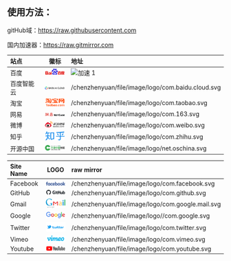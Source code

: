 ## 使用方法：

gitHub域：https://raw.githubusercontent.com

国内加速器：https://raw.gitmirror.com
<!--
<img width="48" src="./" />

源域：https://raw.githubusercontent.com
加速：https://raw.iqiq.io
加速：https://raw.gitmirror.com

-->

站点 | 徽标 | 地址
:-- | :-: | :--
百度 | <img width="48" src="./com.baidu.svg" /> | ![加速 1](https://raw.iqiq.io/chenzhenyuan/file/image/logo/com.baidu.svg "百度")
百度智能云 | <img width="48" src="./com.baidu.cloud.svg" /> | /chenzhenyuan/file/image/logo/com.baidu.cloud.svg
淘宝 | <img width="48" src="./com.taobao.svg" /> | /chenzhenyuan/file/image/logo/com.taobao.svg
网易 | <img width="48" src="./com.163.svg" /> | /chenzhenyuan/file/image/logo/com.163.svg
微博 | <img width="48" src="./com.weibo.svg" /> | /chenzhenyuan/file/image/logo/com.weibo.svg
知乎 | <img width="48" src="./com.zhihu.svg" /> | /chenzhenyuan/file/image/logo/com.zhihu.svg
开源中国 | <img width="48" src="./net.oschina.svg" /> | /chenzhenyuan/file/image/logo/net.oschina.svg
 
 
Site Name | LOGO | raw mirror
:-- | :-: | :--
Facebook | <img width="48" src="./com.facebook.svg" /> | /chenzhenyuan/file/image/logo/com.facebook.svg
GitHub | <img width="48" src="./com.github.svg" /> | /chenzhenyuan/file/image/logo/com.github.svg
Gmail | <img width="48" src="./com.google.mail.svg" /> | /chenzhenyuan/file/image/logo/com.google.mail.svg
Google | <img width="48" src="./com.google.svg" /> | /chenzhenyuan/file/image/logo//com.google.svg
Twitter | <img width="48" src="./com.twitter.svg"> | /chenzhenyuan/file/image/logo/com.twitter.svg
Vimeo | <img width="48" src="./com.vimeo.svg" /> | /chenzhenyuan/file/image/logo/com.vimeo.svg
Youtube | <img width="48" src="./com.youtube.svg" /> | /chenzhenyuan/file/image/logo/com.youtube.svg
